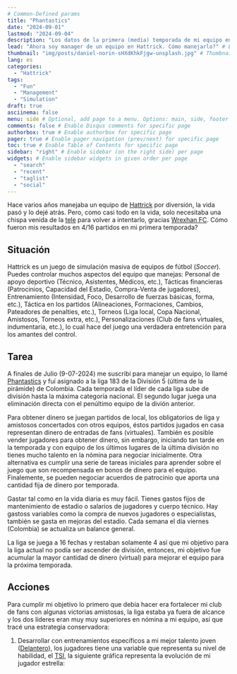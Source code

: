 ```yaml
---
# Common-Defined params
title: "Phantastics"
date: "2024-09-01"
lastmod: "2024-09-04"
description: "Los datos de la primera (media) temporada de mi equipo en Hattrick"
lead: "Ahora soy manager de un equipo en Hattrick. Cómo manejarlo?" # Lead text
thumbnail: "img/posts/daniel-norin-sHXdKhkFjgw-unsplash.jpg" # Thumbnail image
lang: es
categories:
  - "Hattrick"
tags:
  - "Fun"
  - "Management"
  - "Simulation"
draft: true
asciinema: false
menu: side # Optional, add page to a menu. Options: main, side, footer
comments: false # Enable Disqus comments for specific page
authorbox: true # Enable authorbox for specific page
pager: true # Enable pager navigation (prev/next) for specific page
toc: true # Enable Table of Contents for specific page
sidebar: "right" # Enable sidebar (on the right side) per page
widgets: # Enable sidebar widgets in given order per page
  - "search"
  - "recent"
  - "taglist"
  - "social"
---
```


Hace varios años manejaba un equipo de [Hattrick](https://hattrick.org) por diversión, la vida pasó y lo dejé atrás. Pero, como casi todo en la vida, solo necesitaba una chispa venida de la [tele](https://en.wikipedia.org/wiki/Welcome_to_Wrexham) para volver a intentarlo, gracias [Wrexhan FC](https://www.wrexhamafc.co.uk/). Cómo fueron mis resultados en 4/16 partidos en mi primera temporada?
  
<!--more-->

## Situación

Hattrick es un juego de simulación masiva de equipos de fútbol (*Soccer*). Puedes controlar muchos aspectos del equipo que manejas: Personal de apoyo deportivo (Técnico, Asistentes, Médicos, etc.), Tácticas financieras (Patrocinios, Capacidad del Estadio, Compra-Venta de jugadores), Entrenamiento (Intensidad, Foco, Desarrollo de fuerzas básicas, forma, etc.), Táctica en los partidos (Alineaciones, Formaciones, Cambios, Pateadores de penalties, etc.), Torneos (Liga local, Copa Nacional, Amistosos, Torneos extra, etc.), Personalizaciones (Club de fans virtuales, indumentaria, etc.), lo cual hace del juego una verdadera entretención para los amantes del control.

## Tarea

A finales de Julio (9-07-2024) me suscribí para manejar un equipo, lo llamé [Phantastics](https://www86.hattrick.org/Club/?TeamID=2164894) y fuí asignado a la liga 183 de la División 5 (última de la pirámide) de Colombia. Cada temporada el líder de cada liga sube de división hasta la máxima categoría nacional. El segundo lugar juega una eliminación directa con el penúltimo equipo de la divión anterior.

Para obtener dinero se juegan partidos de local, los obligatorios de liga y amistosos concertados con otros equipos, éstos partidos jugados en casa representan dinero de entradas de fans (virtuales). También es posible vender jugadores para obtener dinero, sin embargo, iniciando tan tarde en la temporada y con equipo de los últimos lugares de la última división no tienes mucho talento en la nómina para negociar inicialmente. Otra alternativa es cumplir una serie de tareas iniciales para aprender sobre el juego que son recompensada en bonos de dinero para el equipo. Finalemente, se pueden negociar acuerdos de patrocinio que aporta una cantidad fija de dinero por temporada.

Gastar tal como en la vida diaria es muy fácil. Tienes gastos fijos de mantenimiento de estadio o salarios de jugadores y cuerpo técnico. Hay gastoss variables como la compra de nuevos jugadores o especialistas, también se gasta en mejoras del estadio. Cada semana el día viernes (Colombia) se actualiza un balance general. 

La liga se juega a 16 fechas y restaban solamente 4 así que mi objetivo para la liga actual no podía ser ascender de división, entonces, mi objetivo fue acumular la mayor cantidad de dinero (virtual) para mejorar el equipo para la próxima temporada.

## Acciones

Para cumplir mi objetivo lo primero que debia hacer era fortalecer mi club de fans con algunas victorias amistosas, la liga estaba ya fuera de alcance y los dos líderes eran muy muy superiores en nómina a mi equipo, así que tracé una estrategia conservadora:

1.  Desarrollar con entrenamientos específicos a mi mejor talento joven ([Delantero](https://www86.hattrick.org/Club/Players/PlayerStats.aspx?PlayerID=485739390)), los jugadores tiene una variable que representa su nivel de habilidad, el [TSI](https://wiki.hattrick.org/wiki/Total_Skill_Index), la siguiente gráfica representa la evolución de mi jugador estrella:

![]()




